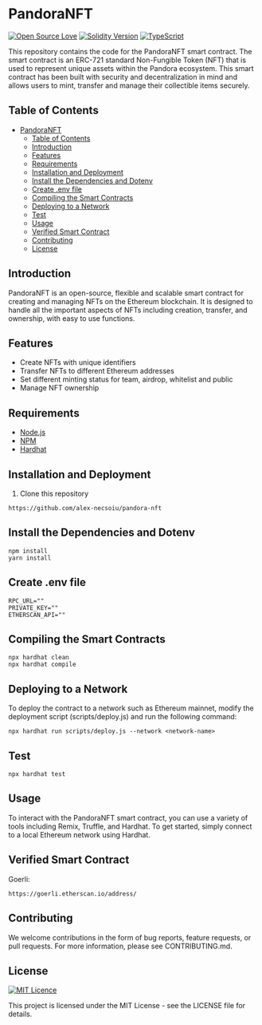 # PandoraNFT
[![Open Source Love](https://badges.frapsoft.com/os/v2/open-source.svg?v=103)](https://github.com/ellerbrock/open-source-badges/)
[![Solidity Version](https://img.shields.io/badge/solidity-0.8.17-blueviolet)](https://solidity.readthedocs.io/en/v0.8.17/)
[![TypeScript](https://badges.frapsoft.com/typescript/code/typescript.svg?v=101)](https://github.com/ellerbrock/typescript-badges/)


This repository contains the code for the PandoraNFT smart contract. The smart contract is an ERC-721 standard Non-Fungible Token (NFT) that is used to represent unique assets within the Pandora ecosystem.  This smart contract has been built with security and decentralization in mind and allows users to mint, transfer and manage their collectible items securely.

## Table of Contents
- [PandoraNFT](#pandoranft)
  - [Table of Contents](#table-of-contents)
  - [Introduction](#introduction)
  - [Features](#features)
  - [Requirements](#requirements)
  - [Installation and Deployment](#installation-and-deployment)
  - [Install the Dependencies and Dotenv](#install-the-dependencies-and-dotenv)
  - [Create .env file](#create-env-file)
  - [Compiling the Smart Contracts](#compiling-the-smart-contracts)
  - [Deploying to a Network](#deploying-to-a-network)
  - [Test](#test)
  - [Usage](#usage)
  - [Verified Smart Contract](#verified-smart-contract)
  - [Contributing](#contributing)
  - [License](#license)

## Introduction

PandoraNFT is an open-source, flexible and scalable smart contract for creating and managing NFTs on the Ethereum blockchain. It is designed to handle all the important aspects of NFTs including creation, transfer, and ownership, with easy to use functions.

## Features

- Create NFTs with unique identifiers
- Transfer NFTs to different Ethereum addresses
- Set different minting status for team, airdrop, whitelist and public
- Manage NFT ownership

## Requirements

- [Node.js](https://nodejs.org/en/)
- [NPM](https://www.npmjs.com/)
- [Hardhat](https://hardhat.org/)

## Installation and Deployment

1. Clone this repository
   
```shell
https://github.com/alex-necsoiu/pandora-nft
```

## Install the Dependencies and Dotenv

```shell
npm install
yarn install
```

## Create .env file

```shell
RPC_URL=""
PRIVATE_KEY=""
ETHERSCAN_API=""
```

## Compiling the Smart Contracts

```shell
npx hardhat clean
npx hardhat compile
```


## Deploying to a Network

To deploy the contract to a network such as Ethereum mainnet, modify the deployment script (scripts/deploy.js) and run the following command:

```shell
npx hardhat run scripts/deploy.js --network <network-name>
```

## Test

```shell
npx hardhat test
```

## Usage

To interact with the PandoraNFT smart contract, you can use a variety of tools including Remix, Truffle, and Hardhat. To get started, simply connect to a local Ethereum network using Hardhat.

## Verified Smart Contract

Goerli:
```shell
https://goerli.etherscan.io/address/
```

## Contributing

We welcome contributions in the form of bug reports, feature requests, or pull requests. For more information, please see CONTRIBUTING.md.

## License
[![MIT Licence](https://badges.frapsoft.com/os/mit/mit.svg?v=103)](https://opensource.org/licenses/mit-license.php)

This project is licensed under the MIT License - see the LICENSE file for details.
